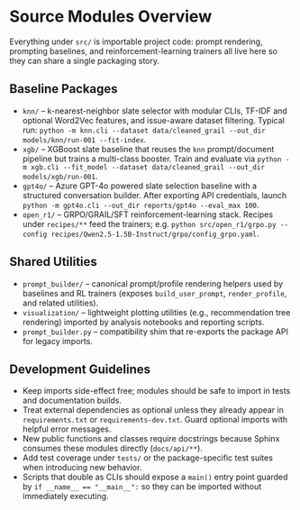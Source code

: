 # Source Modules Overview

Everything under `src/` is importable project code: prompt rendering, prompting
baselines, and reinforcement-learning trainers all live here so they can share a
single packaging story.

## Baseline Packages

- `knn/` – k-nearest-neighbor slate selector with modular CLIs, TF-IDF and
  optional Word2Vec features, and issue-aware dataset filtering. Typical run:
  `python -m knn.cli --dataset data/cleaned_grail --out_dir models/knn/run-001 --fit-index`.
- `xgb/` – XGBoost slate baseline that reuses the `knn` prompt/document pipeline
  but trains a multi-class booster. Train and evaluate via
  `python -m xgb.cli --fit_model --dataset data/cleaned_grail --out_dir models/xgb/run-001`.
- `gpt4o/` – Azure GPT-4o powered slate selection baseline with a structured
  conversation builder. After exporting API credentials, launch
  `python -m gpt4o.cli --out_dir reports/gpt4o --eval_max 100`.
- `open_r1/` – GRPO/GRAIL/SFT reinforcement-learning stack. Recipes under
  `recipes/**` feed the trainers; e.g.
  `python src/open_r1/grpo.py --config recipes/Qwen2.5-1.5B-Instruct/grpo/config_grpo.yaml`.

## Shared Utilities

- `prompt_builder/` – canonical prompt/profile rendering helpers used by
  baselines and RL trainers (exposes `build_user_prompt`, `render_profile`, and
  related utilities).
- `visualization/` – lightweight plotting utilities (e.g., recommendation tree
  rendering) imported by analysis notebooks and reporting scripts.
- `prompt_builder.py` – compatibility shim that re-exports the package API for
  legacy imports.

## Development Guidelines

- Keep imports side-effect free; modules should be safe to import in tests and
  documentation builds.
- Treat external dependencies as optional unless they already appear in
  `requirements.txt` or `requirements-dev.txt`. Guard optional imports with
  helpful error messages.
- New public functions and classes require docstrings because Sphinx consumes
  these modules directly (`docs/api/**`).
- Add test coverage under `tests/` or the package-specific test suites when
  introducing new behavior.
- Scripts that double as CLIs should expose a `main()` entry point guarded by
  `if __name__ == "__main__":` so they can be imported without immediately
  executing.
